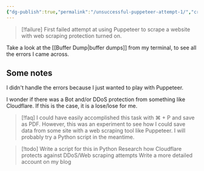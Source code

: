 ```yaml
---
{"dg-publish":true,"permalink":"/unsuccessful-puppeteer-attempt-1/","created":"","updated":""}
---
```



> [!failure] 
> First failed attempt at using Puppeteer to scrape a website with web scraping protection turned on.
> 

Take a look at the [[Buffer Dump\|buffer dumps]] from my terminal, to see all the errors I came across.

## Some notes

I didn't handle the errors because I just wanted to play with Puppeteer.

I wonder if there was a Bot and/or DDoS protection from something like Cloudflare. If this is the case, it is a lose/lose for me.

> [!faq] 
> I could have easily accomplished this task with ⌘ + P and save as PDF. However, this was an experiment to see how I could save data from some site with a web scraping tool like Puppeteer. I will probably try a Python script in the meantime.
> 

> [!todo] 
> Write a script for this in Python
> Research how Cloudflare protects against DDoS/Web scraping attempts
> Write a more detailed account on my blog
> 
